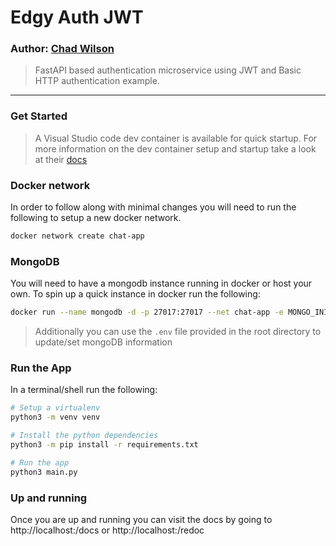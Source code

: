 # Edgy Auth JWT
### Author: [Chad Wilson](https://blog.edgystack.com/author/cmwilson919)
> FastAPI based authentication microservice using JWT and Basic HTTP authentication example.
---
### Get Started
> A Visual Studio code dev container is available for quick startup. For more information on the dev container setup and startup take a look at their [docs](https://code.visualstudio.com/docs/remote/containers)
### Docker network
In order to follow along with minimal changes you will need to run the following to setup a new docker network. 
```sh
docker network create chat-app
```

### MongoDB 
You will need to have a mongodb instance running in docker or host your own. To spin up a quick instance in docker run the following:
```sh
docker run --name mongodb -d -p 27017:27017 --net chat-app -e MONGO_INITDB_ROOT_USERNAME=dev -e MONGO_INITDB_ROOT_PASSWORD=devapp mongo
```
> Additionally you can use the `.env` file provided in the root directory to update/set mongoDB information

### Run the App
In a terminal/shell run the following: 

```sh
# Setup a virtualenv
python3 -m venv venv

# Install the python dependencies
python3 -m pip install -r requirements.txt 

# Run the app
python3 main.py
```

### Up and running
Once you are up and running you can visit the docs by going to http://localhost:<port provided>/docs or http://localhost:<port provided>/redoc
